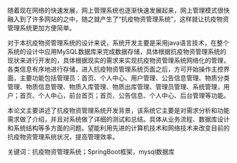 随着现在网络的快速发展，网上管理系统也逐渐快速发展起来，网上管理模式很快融入到了许多网站的之中，随之就产生了“抗疫物资管理系统”，这样就让抗疫物资管理系统更加方便简单。

对于本抗疫物资管理系统的设计来说，系统开发主要是采用java语言技术，在整个系统的设计中应用MySQL数据库来完成数据存储，具体根据抗疫物资管理系统的现状来进行开发的，具体根据现实的需求来实现抗疫物资管理系统网络化的管理，各类信息有序地进行存储，进入抗疫物资管理系统页面之后，方可开始操作主控界面，主要功能包括管理员：首页、个人中心、用户管理、公告信息管理、物质分类管理、物质信息管理、物质入库管理、物质出库管理、管理员管理、系统管理，用户；首页、个人中心，前台首页；首页、公告信息、个人中心、后台管理等功能。

本论文主要讲述了抗疫物资管理系统开发背景，该系统它主要是对需求分析和功能需求做了介绍，并且对系统做了详细的测试和总结。具体从业务流程、数据库设计和系统结构等多方面的问题。望能利用先进的计算机技术和网络技术来改变目前的抗疫物资管理系统状况，提高管理效率。

关键词：抗疫物资管理系统；SpringBoot框架，mysql数据库
